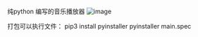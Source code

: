 # 
纯python 编写的音乐播放器
![image](https://github.com/user-attachments/assets/16f5dc52-3a28-4f4d-8d09-a8e907594062)


打包可以执行文件：
pip3 install pyinstaller
pyinstaller main.spec 
